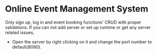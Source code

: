 # Online Event Management System
 Only sign up, log in and event booking functions' CRUD with proper validations.
 If you can not add server or set up runtime or get any server related issues,
  - Open the server by right clicking on it and change the port number to default(8080).
